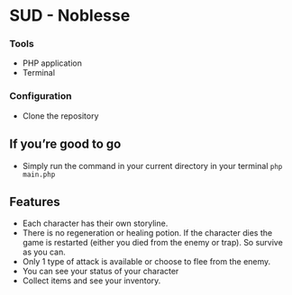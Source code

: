 <h1 id="sud---noblesse">SUD - Noblesse</h1>
<h3 id="tools">Tools</h3>
<ul>
<li>PHP application</li>
<li>Terminal</li>
</ul>
<h3 id="configuration">Configuration</h3>
<ul>
<li>Clone the repository</li>
</ul>
<h2 id="if-youre-good-to-go">If you’re good to go</h2>
<ul>
<li>Simply run the command in your current directory in your terminal <code>php main.php</code></li>
</ul>
<h2 id="features">Features</h2>
<ul>
<li>Each character has their own storyline.</li>
<li>There is no regeneration or healing potion. If the character dies the game is restarted (either you died from the enemy or trap). So survive as you can.</li>
<li>Only 1 type of attack is available or choose to flee from the enemy.</li>
<li>You can see your status of your character</li>
<li>Collect items and see your inventory.</li>
</ul>

